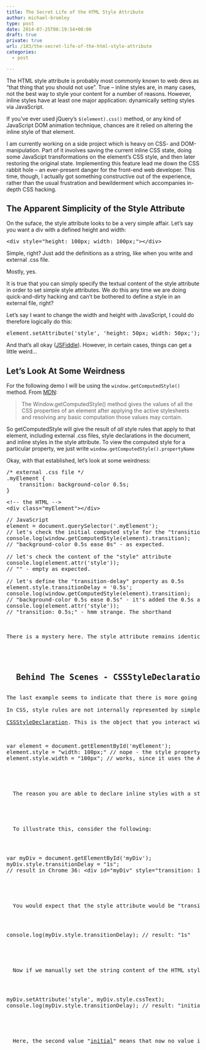 ```yaml
---
title: The Secret Life of the HTML Style Attribute
author: michael-bromley
type: post
date: 2014-07-25T06:19:54+00:00
draft: true
private: true
url: /183/the-secret-life-of-the-html-style-attribute
categories:
  - post

---
```

The HTML style attribute is probably most commonly known to web devs as &#8220;that thing that you should not use&#8221;. True &#8211; inline styles are, in many cases, not the best way to style your content for a number of reasons. However, inline styles have at least one major application: dynamically setting styles via JavaScript.

If you&#8217;ve ever used jQuery&#8217;s `$(element).css()` method, or any kind of JavaScript DOM animation technique, chances are it relied on altering the inline style of that element.

I am currently working on a side project which is heavy on CSS- and DOM-manipulation. Part of it involves saving the current inline CSS state, doing some JavaScipt transformations on the element&#8217;s CSS style, and then later restoring the original state. Implementing this feature lead me down the CSS rabbit hole &#8211; an ever-present danger for the front-end web developer. This time, though, I actually got something constructive out of the experience, rather than the usual frustration and bewilderment which accompanies in-depth CSS hacking.

## The Apparent Simplicity of the Style Attribute

On the suface, the style attribute looks to be a very simple affair. Let&#8217;s say you want a div with a defined height and width:

<pre>&lt;div style="height: 100px; width: 100px;"&gt;&lt;/div&gt;</pre>

Simple, right? Just add the definitions as a string, like when you write and external .css file.

Mostly, yes.

It is true that you can simply specify the textual content of the style attribute in order to set simple style attributes. We do this any time we are doing quick-and-dirty hacking and can&#8217;t be bothered to define a style in an external file, right?

Let&#8217;s say I want to change the width and height with JavaScript, I could do therefore logically do this:

<pre>element.setAttribute('style', 'height: 50px; width: 50px;');</pre>

And that&#8217;s all okay (<a href="http://jsfiddle.net/yNsJT/4/" target="_blank">JSFiddle</a>). However, in certain cases, things can get a little weird&#8230;

## Let&#8217;s Look At Some Weirdness

For the following demo I will be using the `window.getComputedStyle()` method. From <a href="https://developer.mozilla.org/en/docs/Web/API/window.getComputedStyle" target="_blank">MDN</a>:

> The Window.getComputedStyle() method gives the values of all the CSS properties of an element after applying the active stylesheets and resolving any basic computation those values may contain.

So getComputedStyle will give the result of _all_ style rules that apply to that element, including external .css files, style declarations in the document, and inline styles in the style attribute. To view the computed style for a particular property, we just write `window.getComputedStyle().propertyName`

Okay, with that established, let&#8217;s look at some weirdness:

<pre>/* external .css file */
.myElement {
    transition: background-color 0.5s;
}
</pre>

<pre>&lt;!-- the HTML --&gt;
&lt;div class="myElement"&gt;&lt;/div&gt;
</pre>

<pre>// JavaScript
element = document.querySelector('.myElement');
// let's check the initial computed style for the "transition" property
console.log(window.getComputedStyle(element).transition);
// "background-color 0.5s ease 0s" - as expected.

// let's check the content of the "style" attribute
console.log(element.attr('style'));
// "" - empty as expected.

// let's define the "transition-delay" property as 0.5s
element.style.transitionDelay = '0.5s';
console.log(window.getComputedStyle(element).transition);
// "background-color 0.5s ease 0.5s" - it's added the 0.5s as expected.
console.log(element.attr('style'));
// "transition: 0.5s;" - hmm strange. The shorthand 



There is a mystery here. The style attribute remains identical after pressing the second button, yet the behaviour changes. What is going on?


<h2>
  Behind The Scenes - CSSStyleDeclaration
</h2>
The last example seems to indicate that there is more going on with an inline style than the mere textual content of the style attribute. That turns out to be the case.

In CSS, style rules are not internally represented by simple strings. Behind the scenes, these strings get converted to a 

<a href="https://developer.mozilla.org/en-US/docs/Web/API/CSSStyleDeclaration" target="_blank">CSSStyleDeclaration</a>. This is the object that you interact with whenever you use the element.style property of a DOM element, or the $(element).css('propertyName') method in jQuery. It is the reason why the following things don't work as expected:


<pre>var element = document.getElementById('myElement');
element.style = "width: 100px;" // nope - the style property is read-only and returns a CSSStyleDeclaration object
element.style.width = "100px"; // works, since it uses the API provided by CSSStyleDeclaration
</pre>


<p>
  The reason you are able to declare inline styles with a string, as in the first example, is that the CSSStyleDeclaration object will attempt to parse that string into an internal collection of style declarations. The reason it breaks down in the second example is that there is not always a one-to-one parity between the internal declarations and the string that appears in the HTML style attribute.
</p>


<p>
  To illustrate this, consider the following:
</p>


<pre>var myDiv = document.getElementById('myDiv');
myDiv.style.transitionDelay = "1s"; 
// result in Chrome 36: &lt;div id="myDiv" style="transition: 1s; -webkit-transition: 1s;"&gt;&lt;/div&gt;
</pre>


<p>
  You would expect that the style attribute would be "transition-delay: 1s", but this is not the case. However, if you were to query the actual CSSStyleDeclaration object, you get this:
</p>


<pre>console.log(myDiv.style.transitionDelay); // result: "1s"</pre>


<p>
  Now if we manually set the string content of the HTML style attribute, let's see what we get:
</p>


<pre>myDiv.setAttribute('style', myDiv.style.cssText);
console.log(myDiv.style.transitionDelay); // result: "initial"
</pre>


<p>
  Here, the second value "<a href="https://developer.mozilla.org/en-US/docs/Web/CSS/initial_value" target="_blank">initial</a>" means that now no value is set for this CSS property, yet we have literally copied the exact CSS style text from the CSSStyleDeclaration object itself!
</p>


<p>
  &nbsp;
</p>